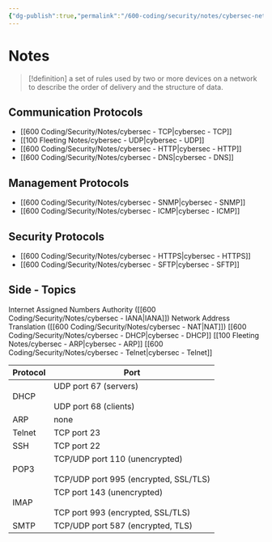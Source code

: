 ```yaml
---
{"dg-publish":true,"permalink":"/600-coding/security/notes/cybersec-network-protocols/","tags":["CyberSecurity"]}
---
```



# Notes
> [!definition] 
> a set of rules used by two or more devices on a network to describe the order of delivery and the structure of data.
## Communication Protocols
- [[600 Coding/Security/Notes/cybersec - TCP\|cybersec - TCP]]
- [[100 Fleeting Notes/cybersec - UDP\|cybersec - UDP]]
- [[600 Coding/Security/Notes/cybersec - HTTP\|cybersec - HTTP]]
- [[600 Coding/Security/Notes/cybersec - DNS\|cybersec - DNS]]
## Management Protocols
- [[600 Coding/Security/Notes/cybersec - SNMP\|cybersec - SNMP]]
- [[600 Coding/Security/Notes/cybersec - ICMP\|cybersec - ICMP]]
## Security Protocols
- [[600 Coding/Security/Notes/cybersec - HTTPS\|cybersec - HTTPS]]
- [[600 Coding/Security/Notes/cybersec - SFTP\|cybersec - SFTP]]
## Side - Topics

Internet Assigned Numbers Authority ([[600 Coding/Security/Notes/cybersec - IANA\|IANA]])
Network Address Translation ([[600 Coding/Security/Notes/cybersec - NAT\|NAT]])
[[600 Coding/Security/Notes/cybersec - DHCP\|cybersec - DHCP]]
[[100 Fleeting Notes/cybersec - ARP\|cybersec - ARP]]
[[600 Coding/Security/Notes/cybersec - Telnet\|cybersec - Telnet]]

|**Protocol**|**Port**|
|---|---|
|DHCP|UDP port 67 (servers)<br><br>UDP port 68 (clients)|
|ARP|none|
|Telnet|TCP port 23|
|SSH|TCP port 22|
|POP3|TCP/UDP port 110 (unencrypted)<br><br>TCP/UDP port 995 (encrypted, SSL/TLS)|
|IMAP|TCP port 143 (unencrypted)<br><br>TCP port 993 (encrypted, SSL/TLS)|
|SMTP|TCP/UDP port 587 (encrypted, TLS)|